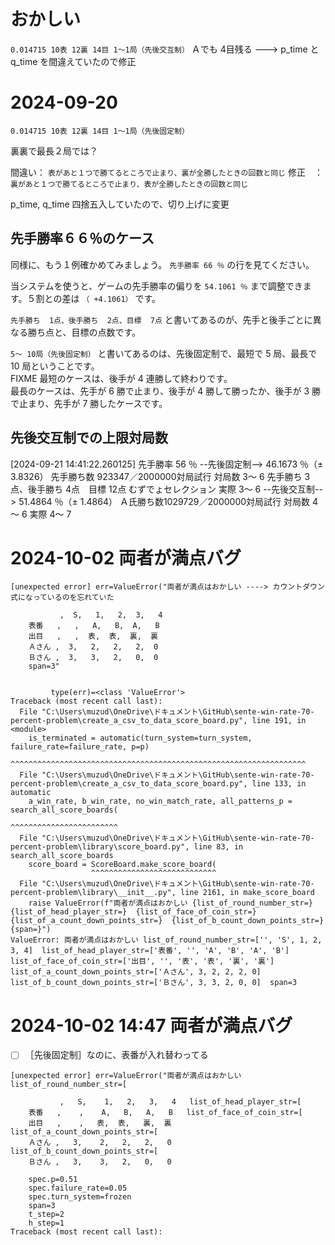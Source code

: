 # おかしい

 `0.014715 10表 12裏 14目 1～1局（先後交互制）`
Ａでも 4目残る ---> p_time と q_time を間違えていたので修正


# 2024-09-20

`0.014715 10表 12裏 14目 1～1局（先後固定制）`

裏裏で最長２局では？  

間違い： `表があと１つで勝てるところで止まり、裏が全勝したときの回数と同じ`
修正　： `裏があと１つで勝てるところで止まり、表が全勝したときの回数と同じ`

p_time, q_time 四捨五入していたので、切り上げに変更


## 先手勝率６６％のケース

同様に、もう１例確かめてみましょう。 `先手勝率 66 ％` の行を見てください。  

当システムを使うと、ゲームの先手勝率の偏りを `54.1061 ％` まで調整できます。５割との差は `（ +4.1061）` です。  

`先手勝ち  1点、後手勝ち  2点、目標  7点` と書いてあるのが、先手と後手ごとに異なる勝ち点と、目標の点数です。  

`5～ 10局（先後固定制）` と書いてあるのは、先後固定制で、最短で 5 局、最長で 10 局ということです。  
FIXME 最短のケースは、後手が 4 連勝して終わりです。  
最長のケースは、先手が 6 勝で止まり、後手が 4 勝して勝ったか、後手が 3 勝で止まり、先手が 7 勝したケースです。  


## 先後交互制での上限対局数

[2024-09-21 14:41:22.260125]  先手勝率 56 ％ --先後固定制-->  46.1673 ％（±  3.8326）    先手勝ち数 923347／2000000対局試行    対局数  3～ 6  先手勝ち 3点、後手勝ち 4点　目標 12点    むずでょセレクション
                                                                                                                           実際    3～ 6
                                            --先後交互制-->  51.4864 ％（±  1.4864）    Ａ氏勝ち数1029729／2000000対局試行    対局数  4～ 6
                                                                                                                           実際    4～ 7

# 2024-10-02 両者が満点バグ

```
[unexpected error] err=ValueError("両者が満点はおかしい ----> カウントダウン式になっているのを忘れていた

           ,  S,   1,   2,  3,   4
    表番   ,   ,   A,   B,  A,   B
    出目   ,   ,  表,  表,  裏,  裏
    Ａさん ,  3,   2,   2,   2,  0
    Ｂさん ,  3,   3,   2,   0,  0
    span=3"


         type(err)=<class 'ValueError'>
Traceback (most recent call last):
  File "C:\Users\muzud\OneDrive\ドキュメント\GitHub\sente-win-rate-70-percent-problem\create_a_csv_to_data_score_board.py", line 191, in <module>
    is_terminated = automatic(turn_system=turn_system, failure_rate=failure_rate, p=p)
                    ^^^^^^^^^^^^^^^^^^^^^^^^^^^^^^^^^^^^^^^^^^^^^^^^^^^^^^^^^^^^^^^^^^
  File "C:\Users\muzud\OneDrive\ドキュメント\GitHub\sente-win-rate-70-percent-problem\create_a_csv_to_data_score_board.py", line 133, in automatic
    a_win_rate, b_win_rate, no_win_match_rate, all_patterns_p = search_all_score_boards(
                                                                ^^^^^^^^^^^^^^^^^^^^^^^^
  File "C:\Users\muzud\OneDrive\ドキュメント\GitHub\sente-win-rate-70-percent-problem\library\score_board.py", line 83, in search_all_score_boards
    score_board = ScoreBoard.make_score_board(
                  ^^^^^^^^^^^^^^^^^^^^^^^^^^^^
  File "C:\Users\muzud\OneDrive\ドキュメント\GitHub\sente-win-rate-70-percent-problem\library\__init__.py", line 2161, in make_score_board
    raise ValueError(f"両者が満点はおかしい {list_of_round_number_str=}  {list_of_head_player_str=}  {list_of_face_of_coin_str=}  {list_of_a_count_down_points_str=}  {list_of_b_count_down_points_str=}  {span=}")
ValueError: 両者が満点はおかしい list_of_round_number_str=['', 'S', 1, 2, 3, 4]  list_of_head_player_str=['表番', '', 'A', 'B', 'A', 'B']  list_of_face_of_coin_str=['出目', '', '表', '表', '裏', '裏']  list_of_a_count_down_points_str=['Ａさん', 3, 2, 2, 2, 0]  list_of_b_count_down_points_str=['Ｂさん', 3, 3, 2, 0, 0]  span=3
```


# 2024-10-02 14:47 両者が満点バグ

* [ ] ［先後固定制］なのに、表番が入れ替わってる

```
[unexpected error] err=ValueError("両者が満点はおかしい list_of_round_number_str=[
  
           ,   S,    1,   2,   3,   4   list_of_head_player_str=[
    表番   ,    ,    A,   B,   A,   B   list_of_face_of_coin_str=[
    出目   ,    ,   表,  表,   裏,  裏   list_of_a_count_down_points_str=[
    Ａさん ,   3,    2,   2,   2,   0   list_of_b_count_down_points_str=[
    Ｂさん ,   3,    3,   2,   0,   0 
    
    spec.p=0.51
    spec.failure_rate=0.05
    spec.turn_system=frozen
    span=3
    t_step=2
    h_step=1
Traceback (most recent call last):
```
